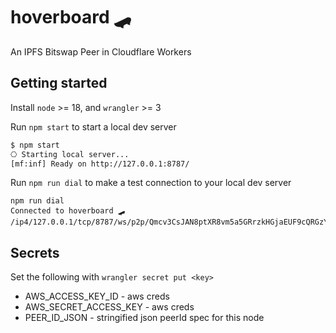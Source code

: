 # hoverboard 🛹

An IPFS Bitswap Peer in Cloudflare Workers

## Getting started

Install `node` >= 18, and `wrangler` >= 3

Run `npm start` to start a local dev server

```sh
$ npm start
⎔ Starting local server...
[mf:inf] Ready on http://127.0.0.1:8787/
```

Run `npm run dial` to make a test connection to your local dev server

```
npm run dial
Connected to hoverboard 🛹 /ip4/127.0.0.1/tcp/8787/ws/p2p/Qmcv3CsJAN8ptXR8vm5a5GRrzkHGjaEUF9cQRGzYptMwzp
``` 

## Secrets

Set the following with `wrangler secret put <key>`

- AWS_ACCESS_KEY_ID - aws creds
- AWS_SECRET_ACCESS_KEY - aws creds
- PEER_ID_JSON - stringified json peerId spec for this node

